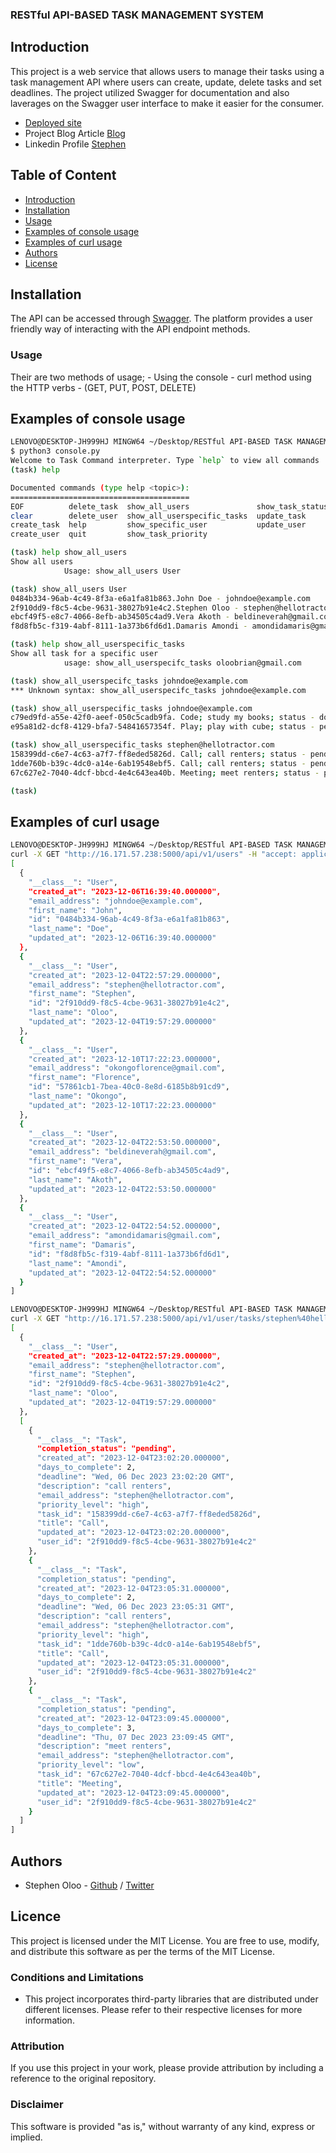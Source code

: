 ### RESTful API-BASED TASK MANAGEMENT SYSTEM

## Introduction
This project is a web service that allows users to manage their tasks using a task management API where users can create, update, delete tasks and set deadlines.
The project utilized Swagger for documentation and also laverages on the Swagger user interface to make it easier for the consumer.
- [Deployed site](http://44.210.122.106:8000/apidocs/#/)
- Project Blog Article [Blog](https://www.linkedin.com/pulse/revolutionizing-task-management-unveiling-our-innovative-stephen-oloo-dzokf%3FtrackingId=pcUEpgaPSZaPMm7U4FRoGw%253D%253D/?trackingId=pcUEpgaPSZaPMm7U4FRoGw%3D%3D)
- Linkedin Profile [Stephen](www.linkedin.com/in/stepholo0)

## Table of Content
* [Introduction](#Introduction)
* [Installation](#installation)
* [Usage](#usage)
* [Examples of console usage](#examples-of-console-usage)
* [Examples of curl usage](#examples-of-console-usage)
* [Authors](#authors)
* [License](#license)

## Installation
The API can be accessed through [Swagger](http://16.171.57.238:5000/apidocs/#/).
The platform provides a user friendly way of interacting with the API endpoint methods.

### Usage
Their are two methods of usage;
    - Using the console
    - curl method using the HTTP verbs - (GET, PUT, POST, DELETE)

## Examples of console usage
```bash
LENOVO@DESKTOP-JH999HJ MINGW64 ~/Desktop/RESTful API-BASED TASK MANAGEMENT SYSTEM (Development)
$ python3 console.py
Welcome to Task Command interpreter. Type `help` to view all commands
(task) help

Documented commands (type help <topic>):
========================================
EOF          delete_task  show_all_users               show_task_status
clear        delete_user  show_all_userspecific_tasks  update_task
create_task  help         show_specific_user           update_user
create_user  quit         show_task_priority

(task) help show_all_users
Show all users
            Usage: show_all_users User

(task) show_all_users User
0484b334-96ab-4c49-8f3a-e6a1fa81b863.John Doe - johndoe@example.com
2f910dd9-f8c5-4cbe-9631-38027b91e4c2.Stephen Oloo - stephen@hellotractor.com
ebcf49f5-e8c7-4066-8efb-ab34505c4ad9.Vera Akoth - beldineverah@gmail.com
f8d8fb5c-f319-4abf-8111-1a373b6fd6d1.Damaris Amondi - amondidamaris@gmail.com

(task) help show_all_userspecific_tasks
Show all task for a specific user
            usage: show_all_userspecifc_tasks oloobrian@gmail.com

(task) show_all_userspecifc_tasks johndoe@example.com
*** Unknown syntax: show_all_userspecifc_tasks johndoe@example.com

(task) show_all_userspecific_tasks johndoe@example.com
c79ed9fd-a55e-42f0-aeef-050c5cadb9fa. Code; study my books; status - done; priority - high; deadline - 2023-12-19 12:19:45
e95a81d2-dcf8-4129-bfa7-54841657354f. Play; play with cube; status - pending; priority - low; deadline - 2023-12-17 22:18:51

(task) show_all_userspecific_tasks stephen@hellotractor.com
158399dd-c6e7-4c63-a7f7-ff8eded5826d. Call; call renters; status - pending; priority - high; deadline - 2023-12-06 23:02:20
1dde760b-b39c-4dc0-a14e-6ab19548ebf5. Call; call renters; status - pending; priority - high; deadline - 2023-12-06 23:05:31
67c627e2-7040-4dcf-bbcd-4e4c643ea40b. Meeting; meet renters; status - pending; priority - low; deadline - 2023-12-07 23:09:45

(task)
```

## Examples of curl usage
```bash
LENOVO@DESKTOP-JH999HJ MINGW64 ~/Desktop/RESTful API-BASED TASK MANAGEMENT SYSTEM (Development)
curl -X GET "http://16.171.57.238:5000/api/v1/users" -H "accept: application/json"
[
  {
    "__class__": "User",
    "created_at": "2023-12-06T16:39:40.000000",
    "email_address": "johndoe@example.com",
    "first_name": "John",
    "id": "0484b334-96ab-4c49-8f3a-e6a1fa81b863",
    "last_name": "Doe",
    "updated_at": "2023-12-06T16:39:40.000000"
  },
  {
    "__class__": "User",
    "created_at": "2023-12-04T22:57:29.000000",
    "email_address": "stephen@hellotractor.com",
    "first_name": "Stephen",
    "id": "2f910dd9-f8c5-4cbe-9631-38027b91e4c2",
    "last_name": "Oloo",
    "updated_at": "2023-12-04T19:57:29.000000"
  },
  {
    "__class__": "User",
    "created_at": "2023-12-10T17:22:23.000000",
    "email_address": "okongoflorence@gmail.com",
    "first_name": "Florence",
    "id": "57861cb1-7bea-40c0-8e8d-6185b8b91cd9",
    "last_name": "Okongo",
    "updated_at": "2023-12-10T17:22:23.000000"
  },
  {
    "__class__": "User",
    "created_at": "2023-12-04T22:53:50.000000",
    "email_address": "beldineverah@gmail.com",
    "first_name": "Vera",
    "id": "ebcf49f5-e8c7-4066-8efb-ab34505c4ad9",
    "last_name": "Akoth",
    "updated_at": "2023-12-04T22:53:50.000000"
  },
  {
    "__class__": "User",
    "created_at": "2023-12-04T22:54:52.000000",
    "email_address": "amondidamaris@gmail.com",
    "first_name": "Damaris",
    "id": "f8d8fb5c-f319-4abf-8111-1a373b6fd6d1",
    "last_name": "Amondi",
    "updated_at": "2023-12-04T22:54:52.000000"
  }
]

LENOVO@DESKTOP-JH999HJ MINGW64 ~/Desktop/RESTful API-BASED TASK MANAGEMENT SYSTEM (Development)
curl -X GET "http://16.171.57.238:5000/api/v1/user/tasks/stephen%40hellotractor.com" -H "accept: application/json"
[
  {
    "__class__": "User",
    "created_at": "2023-12-04T22:57:29.000000",
    "email_address": "stephen@hellotractor.com",
    "first_name": "Stephen",
    "id": "2f910dd9-f8c5-4cbe-9631-38027b91e4c2",
    "last_name": "Oloo",
    "updated_at": "2023-12-04T19:57:29.000000"
  },
  [
    {
      "__class__": "Task",
      "completion_status": "pending",
      "created_at": "2023-12-04T23:02:20.000000",
      "days_to_complete": 2,
      "deadline": "Wed, 06 Dec 2023 23:02:20 GMT",
      "description": "call renters",
      "email_address": "stephen@hellotractor.com",
      "priority_level": "high",
      "task_id": "158399dd-c6e7-4c63-a7f7-ff8eded5826d",
      "title": "Call",
      "updated_at": "2023-12-04T23:02:20.000000",
      "user_id": "2f910dd9-f8c5-4cbe-9631-38027b91e4c2"
    },
    {
      "__class__": "Task",
      "completion_status": "pending",
      "created_at": "2023-12-04T23:05:31.000000",
      "days_to_complete": 2,
      "deadline": "Wed, 06 Dec 2023 23:05:31 GMT",
      "description": "call renters",
      "email_address": "stephen@hellotractor.com",
      "priority_level": "high",
      "task_id": "1dde760b-b39c-4dc0-a14e-6ab19548ebf5",
      "title": "Call",
      "updated_at": "2023-12-04T23:05:31.000000",
      "user_id": "2f910dd9-f8c5-4cbe-9631-38027b91e4c2"
    },
    {
      "__class__": "Task",
      "completion_status": "pending",
      "created_at": "2023-12-04T23:09:45.000000",
      "days_to_complete": 3,
      "deadline": "Thu, 07 Dec 2023 23:09:45 GMT",
      "description": "meet renters",
      "email_address": "stephen@hellotractor.com",
      "priority_level": "low",
      "task_id": "67c627e2-7040-4dcf-bbcd-4e4c643ea40b",
      "title": "Meeting",
      "updated_at": "2023-12-04T23:09:45.000000",
      "user_id": "2f910dd9-f8c5-4cbe-9631-38027b91e4c2"
    }
  ]
]
```
## Authors
- Stephen Oloo - [Github](https://github.com/stepholo) / [Twitter](https://twitter.com/Stevenob12)

## Licence

This project is licensed under the MIT License. You are free to use, modify, and distribute this software as per the terms of the MIT License.

### Conditions and Limitations

- This project incorporates third-party libraries that are distributed under different licenses. Please refer to their respective licenses for more information.

### Attribution

If you use this project in your work, please provide attribution by including a reference to the original repository.

### Disclaimer

This software is provided "as is," without warranty of any kind, express or implied.
